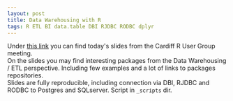```yaml
---
layout: post
title: Data Warehousing with R
tags: R ETL BI data.table DBI RJDBC RODBC dplyr
---
```




Under [this link](https://cdn.rawgit.com/jangorecki/jangorecki.github.io/master/_posts/Data-Warehousing-with-R.html) you can find today's slides from the Cardiff R User Group meeting.  
On the slides you may find interesting packages from the Data Warehousing / ETL perspective. Including few examples and a lot of links to packages repositories.  
Slides are fully reproducible, including connection via DBI, RJDBC and RODBC to Postgres and SQLserver. Script in `_scripts` dir.  
